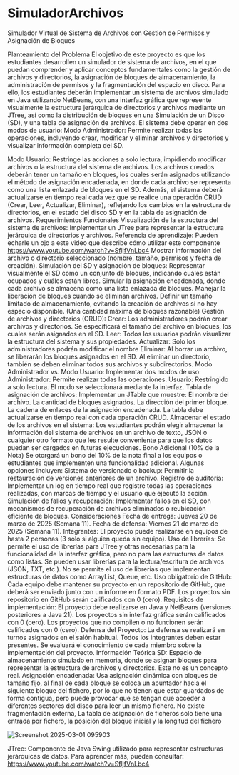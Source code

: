 # SimuladorArchivos
Simulador Virtual de Sistema de Archivos con Gestión de Permisos y Asignación de Bloques

Planteamiento del Problema
El objetivo de este proyecto es que los estudiantes desarrollen un simulador de sistema de archivos, en el que puedan comprender y aplicar conceptos fundamentales como la gestión de archivos y directorios, la asignación de bloques de almacenamiento, la administración de permisos y la fragmentación del espacio en disco.
Para ello, los estudiantes deberán implementar un sistema de archivos simulado en Java utilizando NetBeans, con una interfaz gráfica que represente visualmente la estructura jerárquica de directorios y archivos mediante un JTree, así como la distribución de bloques en una Simulación de un Disco (SD), y una tabla de asignación de archivos.
El sistema debe operar en dos modos de usuario:
Modo Administrador: Permite realizar todas las operaciones, incluyendo crear, modificar y eliminar archivos y directorios y visualizar información completa del SD.


Modo Usuario: Restringe las acciones a solo lectura, impidiendo modificar archivos o la estructura del sistema de archivos.
Los archivos creados deberán tener un tamaño en bloques, los cuales serán asignados utilizando el método de asignación encadenada, en donde cada archivo se representa como una lista enlazada de bloques en el SD.
Además, el sistema deberá actualizarse en tiempo real cada vez que se realice una operación CRUD (Crear, Leer, Actualizar, Eliminar), reflejando los cambios en la estructura de directorios, en el estado del disco SD y en la tabla de asignación de archivos.
Requerimientos Funcionales
Visualización de la estructura del sistema de archivos:
Implementar un JTree para representar la estructura jerárquica de directorios y archivos. 
Referencia de aprendizaje: Pueden echarle un ojo a este video que describe cómo utilizar este componente https://www.youtube.com/watch?v=SfljfVnLbc4 
Mostrar información del archivo o directorio seleccionado (nombre, tamaño, permisos y fecha de creación).
Simulación del SD y asignación de bloques:
Representar visualmente el SD como un conjunto de bloques, indicando cuáles están ocupados y cuáles están libres.
Simular la asignación encadenada, donde cada archivo se almacena como una lista enlazada de bloques.
Manejar la liberación de bloques cuando se eliminan archivos.
Definir un tamaño limitado de almacenamiento, evitando la creación de archivos si no hay espacio disponible. (Una cantidad máxima de bloques razonable)
Gestión de archivos y directorios (CRUD):
Crear:
Los administradores podrán crear archivos y directorios.
Se especificará el tamaño del archivo en bloques, los cuales serán asignados en el SD.
Leer:
Todos los usuarios podrán visualizar la estructura del sistema y sus propiedades.
Actualizar:
Solo los administradores podrán modificar el nombre
Eliminar:
Al borrar un archivo, se liberarán los bloques asignados en el SD.
Al eliminar un directorio, también se deben eliminar todos sus archivos y subdirectorios.
Modo Administrador vs. Modo Usuario:
Implementar dos modos de uso:
Administrador: Permite realizar todas las operaciones.
Usuario: Restringido a solo lectura.
El modo se seleccionará mediante la interfaz.
Tabla de asignación de archivos:
Implementar un JTable que muestre:
El nombre del archivo.
La cantidad de bloques asignados.
La dirección del primer bloque.
La cadena de enlaces de la asignación encadenada.
La tabla debe actualizarse en tiempo real con cada operación CRUD.
Almacenar el estado de los archivos en el sistema:
Los estudiantes podrán elegir almacenar la información del sistema de archivos en un archivo de texto, JSON o cualquier otro formato que les resulte conveniente para que los datos puedan ser cargados en futuras ejecuciones.
Bono Adicional (10% de la Nota)
Se otorgará un bono del 10% de la nota final a los equipos o estudiantes que implementen una funcionalidad adicional. Algunas opciones incluyen:
Sistema de versionado o backup: Permitir la restauración de versiones anteriores de un archivo.
Registro de auditoría: Implementar un log en tiempo real que registre todas las operaciones realizadas, con marcas de tiempo y el usuario que ejecutó la acción.
Simulación de fallos y recuperación: Implementar fallos en el SD, con mecanismos de recuperación de archivos eliminados o reubicación eficiente de bloques.
Consideraciones
Fecha de entrega: Jueves 20 de marzo de 2025 (Semana 11).
Fecha de defensa: Viernes 21 de marzo de 2025 (Semana 11).
Integrantes: El proyecto puede realizarse en equipos de hasta 2 personas (3 solo si alguien queda sin equipo).
Uso de librerías:
Se permite el uso de librerías para JTree y otras necesarias para la funcionalidad de la interfaz gráfica, pero no para las estructuras de datos como listas. 
Se pueden usar librerías para la lectura/escritura de archivos (JSON, TXT, etc.).
No se permite el uso de librerías que implementan estructuras de datos como ArrayList, Queue, etc.
Uso obligatorio de GitHub:
Cada equipo debe mantener su proyecto en un repositorio de GitHub, que deberá ser enviado junto con un informe en formato PDF.
Los proyectos sin repositorio en GitHub serán calificados con 0 (cero).
Requisitos de implementación:
El proyecto debe realizarse en Java y NetBeans (versiones posteriores a Java 21).
Los proyectos sin interfaz gráfica serán calificados con 0 (cero).
Los proyectos que no compilen o no funcionen serán calificados con 0 (cero).
Defensa del Proyecto:
La defensa se realizará en turnos asignados en el salón habitual.
Todos los integrantes deben estar presentes.
Se evaluará el conocimiento de cada miembro sobre la implementación del proyecto.
Información Teórica
SD: Espacio de almacenamiento simulado en memoria, donde se asignan bloques para representar la estructura de archivos y directorios. Este no es un concepto real.
Asignación encadenada: Usa asignación dinámica con bloques de tamaño fijo, al final de cada bloque se coloca un apuntador hacia el siguiente bloque del fichero, por lo que no tienen que estar guardados de forma contigua, pero puede provocar que se tengan que acceder a diferentes sectores del disco para leer un mismo fichero. No existe fragmentación externa, La tabla de asignación de ficheros solo tiene una entrada por fichero, la posición del bloque inicial y la longitud del fichero

![Screenshot 2025-03-01 095903](https://github.com/user-attachments/assets/9359cec9-77f1-456b-a239-4dbf93ce235f)


JTree: Componente de Java Swing utilizado para representar estructuras jerárquicas de datos. Para aprender más, pueden consultar: https://www.youtube.com/watch?v=SfljfVnLbc4 
